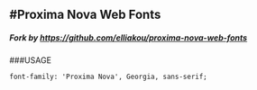 #Proxima Nova Web Fonts
-----------------------

##### Fork by https://github.com/elliakou/proxima-nova-web-fonts

###USAGE
```
font-family: 'Proxima Nova', Georgia, sans-serif;
```